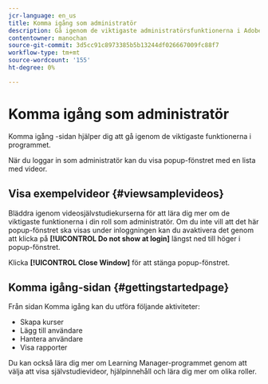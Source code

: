 ```yaml
---
jcr-language: en_us
title: Komma igång som administratör
description: Gå igenom de viktigaste administratörsfunktionerna i Adobe Learning Manager på sidan Komma igång.
contentowner: manochan
source-git-commit: 3d5cc91c8973385b5b13244df026667009fc88f7
workflow-type: tm+mt
source-wordcount: '155'
ht-degree: 0%

---
```




# Komma igång som administratör

Komma igång -sidan hjälper dig att gå igenom de viktigaste funktionerna i programmet.

När du loggar in som administratör kan du visa popup-fönstret med en lista med videor.

## Visa exempelvideor {#viewsamplevideos}

Bläddra igenom videosjälvstudiekurserna för att lära dig mer om de viktigaste funktionerna i din roll som administratör. Om du inte vill att det här popup-fönstret ska visas under inloggningen kan du avaktivera det genom att klicka på **[!UICONTROL Do not show at login]** längst ned till höger i popup-fönstret.

Klicka **[!UICONTROL Close Window]** för att stänga popup-fönstret.

<!--![](assets/welcome-videos-e1439961904106.png)-->

## Komma igång-sidan {#gettingstartedpage}

Från sidan Komma igång kan du utföra följande aktiviteter:

* Skapa kurser
* Lägg till användare
* Hantera användare
* Visa rapporter

Du kan också lära dig mer om Learning Manager-programmet genom att välja att visa självstudievideor, hjälpinnehåll och lära dig mer om olika roller.

<!--![](assets/admin-landing-page-300x204.png)-->
